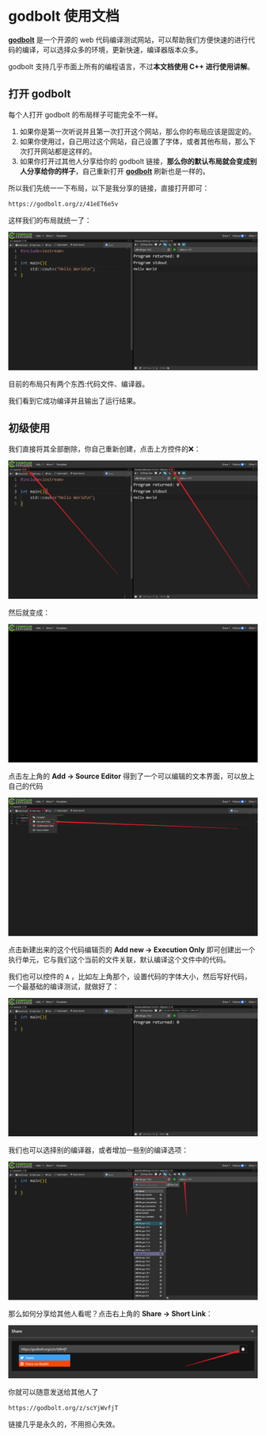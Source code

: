 # godbolt 使用文档

[**godbolt**](https://godbolt.org/) 是一个开源的 web 代码编译测试网站，可以帮助我们方便快速的进行代码的编译，可以选择众多的环境，更新快速，编译器版本众多。

godbolt 支持几乎市面上所有的编程语言，不过**本文档使用 C++ 进行使用讲解**。

## 打开 godbolt

每个人打开 godbolt 的布局样子可能完全不一样。

1. 如果你是第一次听说并且第一次打开这个网站，那么你的布局应该是固定的。
2. 如果你使用过，自己用过这个网站，自己设置了字体，或者其他布局，那么下次打开网站都是这样的。
3. 如果你打开过其他人分享给你的 godbolt 链接，**那么你的默认布局就会变成别人分享给你的样子**，自己重新打开 [**godbolt**](https://godbolt.org/) 刷新也是一样的。

所以我们先统一一下布局，以下是我分享的链接，直接打开即可：

```txt
https://godbolt.org/z/41eET6e5v
```

这样我们的布局就统一了：

![godbolt1](../../image/卢瑟日经/godbolt1.png)

目前的布局只有两个东西:代码文件、编译器。

我们看到它成功编译并且输出了运行结果。

## 初级使用

我们直接将其全部删除，你自己重新创建，点击上方控件的❌：

![godbolt2](../../image/卢瑟日经/godbolt2.png)

然后就变成：

![godbolt3](../../image/卢瑟日经/godbolt3.png)

点击左上角的 **Add -> Source Editor** 得到了一个可以编辑的文本界面，可以放上自己的代码

![godbolt4](../../image/卢瑟日经/godbolt4.png)

点击新建出来的这个代码编辑页的 **Add new -> Execution Only** 即可创建出一个执行单元，它与我们这个当前的文件关联，默认编译这个文件中的代码。

我们也可以控件的 `A` ，比如左上角那个，设置代码的字体大小，然后写好代码，一个最基础的编译测试，就做好了：

![godbolt5](../../image/卢瑟日经/godbolt5.png)

我们也可以选择别的编译器，或者增加一些别的编译选项：

![godbolt7](../../image/卢瑟日经/godbolt7.png)

那么如何分享给其他人看呢？点击右上角的 **Share -> Short Link**：

![godbolt5](../../image/卢瑟日经/godbolt6.png)

你就可以随意发送给其他人了

```txt
https://godbolt.org/z/scYjWvfjT
```

链接几乎是永久的，不用担心失效。
